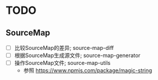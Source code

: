 # TODO

## SourceMap

* [ ] 比较SourceMap的差异; source-map-diff
* [ ] 根据SourceMap生成源文件; source-map-generator
* [ ] 操作SourceMap文件; source-map-utils
  * 参照 <https://www.npmjs.com/package/magic-string>
